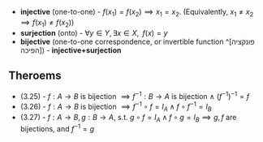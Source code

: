- **injective** (one-to-one) - $f(x_1) = f(x_2) \implies x_1=x_2$. (Equivalently, $x_1 ≠ x_2 \implies f(x_1) ≠ f(x_2)$)
- **surjection** (onto) - $\forall y \in Y, \, \exists x \in X, \;\; f(x)=y$
- **bijective** (one-to-one correspondence, or invertible function ^[פונקציה הפיכה]) - **injective+surjection**

## Theroems

- (3.25) - $f:A\to{B}$ is bijection $\implies f^{-1}:B\to{A}$ is bijection $\land$ $(f^{-1})^{-1}=f$
- (3.26) -  $f:A\to{B}$ is bijection $\implies f^{-1}\circ{f}=I_A \land f\circ{f^{-1}}=I_B$
- (3.27) -  $f:A\to{B}, g:B\to{A}$, s.t. $g\circ{f}=I_A\land{f\circ{g}=I_B}\implies{g, f}$ are bijections, and $f^{-1}=g$